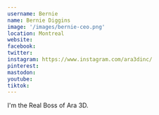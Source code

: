 ```yaml
---
username: Bernie
name: Bernie Diggins
image: '/images/bernie-ceo.png'
location: Montreal
website:
facebook: 
twitter: 
instagram: https://www.instagram.com/ara3dinc/
pinterest:
mastodon:
youtube:
tiktok:
---
```

I'm the Real Boss of Ara 3D.